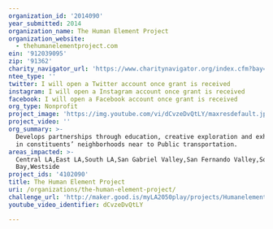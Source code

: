 ```yaml
---
organization_id: '2014090'
year_submitted: 2014
organization_name: The Human Element Project
organization_website:
  - thehumanelementproject.com
ein: '912039095'
zip: '91362'
charity_navigator_url: 'https://www.charitynavigator.org/index.cfm?bay=search.profile&ein=912039095'
ntee_type: ''
twitter: I will open a Twitter account once grant is received
instagram: I will open a Instagram account once grant is received
facebook: I will open a Facebook account once grant is received
org_type: Nonprofit
project_image: 'https://img.youtube.com/vi/dCvzeDvQtLY/maxresdefault.jpg'
project_video: ''
org_summary: >-
  Develops partnerships through education, creative exploration and exhibitions
  in constituents’ neighborhoods near to Public transportation.
areas_impacted: >-
  Central LA,East LA,South LA,San Gabriel Valley,San Fernando Valley,South
  Bay,Westside
project_ids: '4102090'
title: The Human Element Project
uri: /organizations/the-human-element-project/
challenge_url: 'http://maker.good.is/myLA2050play/projects/Humanelement.html'
youtube_video_identifier: dCvzeDvQtLY

---
```

